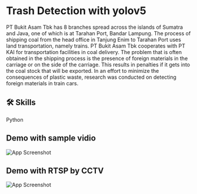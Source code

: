 
# Trash Detection with yolov5

PT Bukit Asam Tbk has 8 branches spread across the islands of Sumatra and Java, one of which is at Tarahan Port, Bandar Lampung. The process of shipping coal from the head office in Tanjung Enim to Tarahan Port uses land transportation, namely trains. PT Bukit Asam Tbk cooperates with PT KAI for transportation facilities in coal delivery. The problem that is often obtained in the shipping process is the presence of foreign materials in the carriage or on the side of the carriage. This results in penalties if it gets into the coal stock that will be exported. In an effort to minimize the consequences of plastic waste, research was conducted on detecting foreign materials in train cars.


## 🛠 Skills
Python


## Demo with sample vidio

![App Screenshot](https://drive.google.com/file/d/1QECfbmSSB8siabD4YGDD0OTzXmKWdUDG/view?usp=sharing)

## Demo with RTSP by CCTV
![App Screenshot](https://drive.google.com/file/d/1jNjwrQNgA4kyKq-7WpQP3BQ4QWBdyXME/view?usp=sharing)